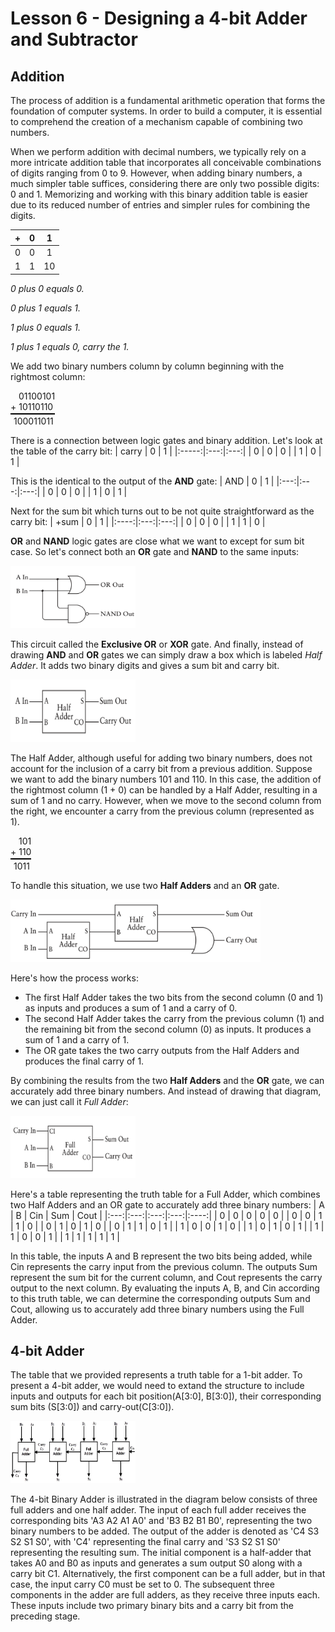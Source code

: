 # Lesson 6 - Designing a 4-bit Adder and Subtractor

## Addition

The process of addition is a fundamental arithmetic operation that forms the foundation of computer systems. In order to build a computer, it is essential to comprehend the creation of a mechanism capable of combining two numbers.

When we perform addition with decimal numbers, we typically rely on a more intricate addition table that incorporates all conceivable combinations of digits ranging from 0 to 9. However, when adding binary numbers, a much simpler table suffices, considering there are only two possible digits: 0 and 1. Memorizing and working with this binary addition table is easier due to its reduced number of entries and simpler rules for combining the digits.

|   +   |  0  |  1  |
|:-----:|:---:|:---:|
|   0   |  0  |  1  |
|   1   |  1  | 10  |

*0 plus 0 equals 0.*

*0 plus 1 equals 1.*

*1 plus 0 equals 1.*

*1 plus 1 equals 0, carry the 1.*


We add two binary numbers column by column beginning with the rightmost column:

<div style="border-bottom: solid 2px black; width: fit-content; padding-bottom: 2px">
<div style="text-indent: 13px"> 01100101</div>
<div>+  10110110</div>
</div>
<div style="margin-left: 5px; padding-top: 2px">100011011</div> 

There is a connection between logic gates and binary addition. Let's look at the table of the carry bit:
| carry |  0  |  1  |
|:-----:|:---:|:---:|
|   0   |  0  |  0  |
|   1   |  0  |  1  |

This is the identical to the output of the **AND** gate: 
| AND |  0  |  1  |
|:---:|:---:|:---:|
|  0  |  0  |  0  |
|  1  |  0  |  1  |

Next for the sum bit which turns out to be not quite straightforward as the carry bit: 
| +sum |  0  |  1  |
|:----:|:---:|:---:|
|   0  |  0  |  0  |
|   1  |  1  |  0  |

**OR** and **NAND** logic gates are close what we want to except for sum bit case. So let's connect both an **OR** gate and **NAND** to the same inputs:

<img src="assets/or_nand.png" width="200" height="100">

This circuit called the **Exclusive OR** or **XOR** gate. And finally, instead of drawing **AND** and **OR** gates we can simply draw a box which is labeled *Half Adder*. It adds two binary digits and gives a sum bit and carry bit. 

<img src="assets/half_adder.png" width="200" height="100">

The Half Adder, although useful for adding two binary numbers, does not account for the inclusion of a carry bit from a previous addition. Suppose we want to add the binary numbers 101 and 110. In this case, the addition of the rightmost column (1 + 0) can be handled by a Half Adder, resulting in a sum of 1 and no carry. However, when we move to the second column from the right, we encounter a carry from the previous column (represented as 1).

<div style="border-bottom: solid 2px black; width: fit-content; padding-bottom: 2px">
<div style="text-indent: 13px">101</div>
<div>+ 110</div>
</div>
<div style="margin-left: 5px; padding-top: 2px">1011</div> 

To handle this situation, we use two **Half Adders** and an **OR** gate.

<img src="assets/two_half_adders.png" width="400" height="100">

Here's how the process works: 
<ul>
  <li>The first Half Adder takes the two bits from the second column (0 and 1) as inputs and produces a sum of 1 and a carry of 0.</li>
  <li>The second Half Adder takes the carry from the previous column (1) and the remaining bit from the second column (0) as inputs. It produces a sum of 1 and a carry of 1.</li>
  <li>The OR gate takes the two carry outputs from the Half Adders and produces the final carry of 1.</li>
</ul>

By combining the results from the two **Half Adders** and the **OR** gate, we can accurately add three binary numbers. And instead of drawing that diagram, we can just call it *Full Adder*: 

<img src="assets/full_adder.png" width="200" height="100">

Here's a table representing the truth table for a Full Adder, which combines two Half Adders and an OR gate to accurately add three binary numbers:
|  A  |  B  | Cin | Sum | Cout |
|:---:|:---:|:---:|:---:|:----:|
|  0  |  0  |  0  |  0  |   0  |
|  0  |  0  |  1  |  1  |   0  |
|  0  |  1  |  0  |  1  |   0  |
|  0  |  1  |  1  |  0  |   1  |
|  1  |  0  |  0  |  1  |   0  |
|  1  |  0  |  1  |  0  |   1  |
|  1  |  1  |  0  |  0  |   1  |
|  1  |  1  |  1  |  1  |   1  |

In this table, the inputs A and B represent the two bits being added, while Cin represents the carry input from the previous column. The outputs Sum represent the sum bit for the current column, and Cout represents the carry output to the next column. By evaluating the inputs A, B, and Cin according to this truth table, we can determine the corresponding outputs Sum and Cout, allowing us to accurately add three binary numbers using the Full Adder.

## 4-bit Adder 

The table that we provided represents a truth table for a 1-bit adder. To present a 4-bit adder, we would need to extand the structure to include inputs and outputs for each bit position(A[3:0], B[3:0]), their corresponding sum bits (S[3:0]) and carry-out(C[3:0]).

<img src="assets/4_bit_adder.jpg" width="200" height="100">

 The 4-bit Binary Adder is illustrated in the diagram below consists of three full adders and one half adder. The input of each full adder receives the corresponding bits 'A3 A2 A1 A0' and 'B3 B2 B1 B0', representing the two binary numbers to be added. The output of the adder is denoted as 'C4 S3 S2 S1 S0', with 'C4' representing the final carry and 'S3 S2 S1 S0' representing the resulting sum. The initial component is a half-adder that takes A0 and B0 as inputs and generates a sum output S0 along with a carry bit C1. Alternatively, the first component can be a full adder, but in that case, the input carry C0 must be set to 0. The subsequent three components in the adder are full adders, as they receive three inputs each. These inputs include two primary binary bits and a carry bit from the preceding stage. 